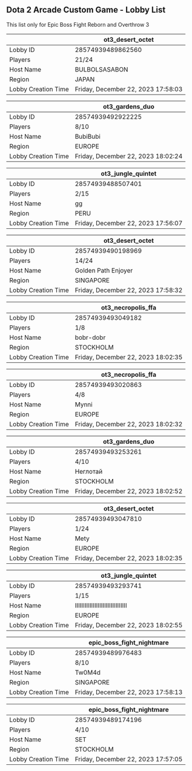 ## Dota 2 Arcade Custom Game - Lobby List

This list only for Epic Boss Fight Reborn and Overthrow 3

|  | ot3_desert_octet |
| ------ | ------ |
| Lobby ID | 28574939489862560 |
| Players | 21/24 |
| Host Name | BULBOLSASABON |
| Region | JAPAN |
| Lobby Creation Time | Friday, December 22, 2023 17:58:03 |


|  | ot3_gardens_duo |
| ------ | ------ |
| Lobby ID | 28574939492922225 |
| Players | 8/10 |
| Host Name | BubiBubi |
| Region | EUROPE |
| Lobby Creation Time | Friday, December 22, 2023 18:02:24 |


|  | ot3_jungle_quintet |
| ------ | ------ |
| Lobby ID | 28574939488507401 |
| Players | 2/15 |
| Host Name | gg |
| Region | PERU |
| Lobby Creation Time | Friday, December 22, 2023 17:56:07 |


|  | ot3_desert_octet |
| ------ | ------ |
| Lobby ID | 28574939490198969 |
| Players | 14/24 |
| Host Name | Golden Path Enjoyer |
| Region | SINGAPORE |
| Lobby Creation Time | Friday, December 22, 2023 17:58:32 |


|  | ot3_necropolis_ffa |
| ------ | ------ |
| Lobby ID | 28574939493049182 |
| Players | 1/8 |
| Host Name | bobr-dobr |
| Region | STOCKHOLM |
| Lobby Creation Time | Friday, December 22, 2023 18:02:35 |


|  | ot3_necropolis_ffa |
| ------ | ------ |
| Lobby ID | 28574939493020863 |
| Players | 4/8 |
| Host Name | Mynni |
| Region | EUROPE |
| Lobby Creation Time | Friday, December 22, 2023 18:02:32 |


|  | ot3_gardens_duo |
| ------ | ------ |
| Lobby ID | 28574939493253261 |
| Players | 4/10 |
| Host Name | Неглотай |
| Region | STOCKHOLM |
| Lobby Creation Time | Friday, December 22, 2023 18:02:52 |


|  | ot3_desert_octet |
| ------ | ------ |
| Lobby ID | 28574939493047810 |
| Players | 1/24 |
| Host Name | Mety |
| Region | EUROPE |
| Lobby Creation Time | Friday, December 22, 2023 18:02:35 |


|  | ot3_jungle_quintet |
| ------ | ------ |
| Lobby ID | 28574939493293741 |
| Players | 1/15 |
| Host Name | IIIIIIIIIIIIIIIIIIIIIIIIIIIIIIII |
| Region | EUROPE |
| Lobby Creation Time | Friday, December 22, 2023 18:02:55 |


|  | epic_boss_fight_nightmare |
| ------ | ------ |
| Lobby ID | 28574939489976483 |
| Players | 8/10 |
| Host Name | Tw0M4d |
| Region | SINGAPORE |
| Lobby Creation Time | Friday, December 22, 2023 17:58:13 |


|  | epic_boss_fight_nightmare |
| ------ | ------ |
| Lobby ID | 28574939489174196 |
| Players | 4/10 |
| Host Name | SET |
| Region | STOCKHOLM |
| Lobby Creation Time | Friday, December 22, 2023 17:57:05 |


